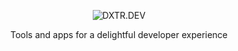 <p align="center">
  <img src="https://dxtr.dev/dxtr.dev/dxtr.dev-cover.jpg" alt="DXTR.DEV">
</p>

<p align="center">
  Tools and apps for a delightful developer experience
</p>
